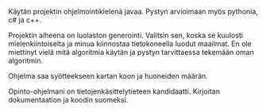 
Käytän projektin ohjelmointikielenä javaa. Pystyn arvioimaan myös pythonia, c# ja c++.

Projektin aiheena on luolaston generointi. Valitsin sen, koska se kuulosti mielenkiintoiselta ja minua kiinnostaa tietokoneella luodut maailmat. En ole miettinyt vielä mitä algoritmia käytän ja pystyn tarvittaessa tekemään oman algoritmin.

Ohjelma saa syötteekseen kartan koon ja huoneiden määrän. 

Opinto-ohjelmani on tietojenkäsittelytieteen kandidaatti. Kirjoitan dokumentaation ja koodin suomeksi.